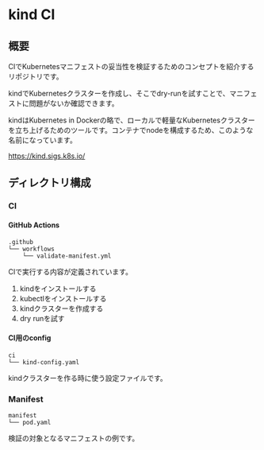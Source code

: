 # kind CI
## 概要
CIでKubernetesマニフェストの妥当性を検証するためのコンセプトを紹介するリポジトリです。

kindでKubernetesクラスターを作成し、そこでdry-runを試すことで、マニフェストに問題がないか確認できます。

kindはKubernetes in Dockerの略で、ローカルで軽量なKubernetesクラスターを立ち上げるためのツールです。コンテナでnodeを構成するため、このような名前になっています。

https://kind.sigs.k8s.io/

## ディレクトリ構成
### CI
#### GitHub Actions
```
.github
└── workflows
    └── validate-manifest.yml
```
CIで実行する内容が定義されています。

1. kindをインストールする
1. kubectlをインストールする
1. kindクラスターを作成する
1. dry runを試す

#### CI用のconfig
```
ci
└── kind-config.yaml
```
kindクラスターを作る時に使う設定ファイルです。

### Manifest
```
manifest
└── pod.yaml
```
検証の対象となるマニフェストの例です。
